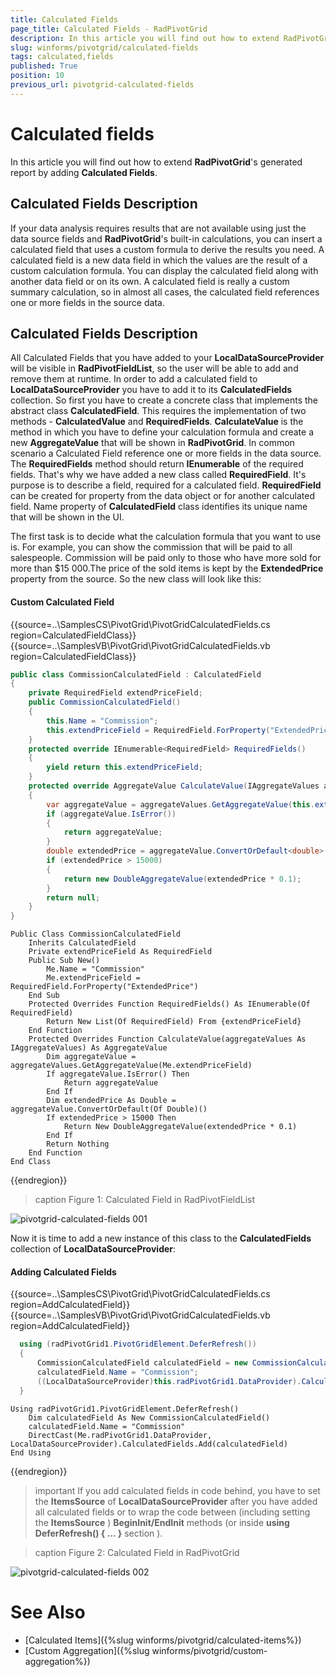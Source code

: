 ```yaml
---
title: Calculated Fields 
page_title: Calculated Fields - RadPivotGrid
description: In this article you will find out how to extend RadPivotGrid's generated report by adding Calculated Fields.
slug: winforms/pivotgrid/calculated-fields
tags: calculated,fields
published: True
position: 10
previous_url: pivotgrid-calculated-fields
---
```


# Calculated fields

In this article you will find out how to extend **RadPivotGrid**'s generated report by adding __Calculated Fields__.
      

## Calculated Fields Description

If your data analysis requires results that are not available using just the data source fields and **RadPivotGrid**'s built-in calculations, you can insert a calculated field that uses a custom formula to derive the results you need. A calculated field is a new data field in which the values are the result of a custom calculation formula. You can display the calculated field along with another data field or on its own. A calculated field is really a custom summary calculation, so in almost all cases, the calculated field references one or more fields in the source data.

## Calculated Fields Description

All Calculated Fields that you have added to your __LocalDataSourceProvider__ will be visible in __RadPivotFieldList__, so the user will be able to add and remove them at runtime. In order to add a calculated field to __LocalDataSourceProvider__ you have to add it to its __CalculatedFields__ collection. So first you have to create a concrete class that implements the abstract class __CalculatedField__. This requires the implementation of two methods - __CalculatedValue__ and __RequiredFields__. __CalculateValue__ is the method in which you have to define your calculation formula and create a new __AggregateValue__ that will be shown in __RadPivotGrid__. In common scenario a Calculated Field reference one or more fields in the data source. The __RequiredFields__ method should return __IEnumerable__ of the required fields. That's why we have added a new class called __RequiredField__. It's purpose is to describe a field, required for a calculated field. __RequiredField__ can be created for property from the data object or for another calculated field. Name property of __CalculatedField__ class identifies its unique name that will be shown in the UI.

The first task is to decide what the calculation formula that you want to use is. For example, you can show the commission that will be paid to all salespeople. Commission will be paid only to those who have more sold for more than $15 000.The price of the sold items is kept by the __ExtendedPrice__ property from the source. So the new class will look like this:

#### Custom Calculated Field

{{source=..\SamplesCS\PivotGrid\PivotGridCalculatedFields.cs region=CalculatedFieldClass}} 
{{source=..\SamplesVB\PivotGrid\PivotGridCalculatedFields.vb region=CalculatedFieldClass}} 

````C#
public class CommissionCalculatedField : CalculatedField
{
    private RequiredField extendPriceField;
    public CommissionCalculatedField()
    {
        this.Name = "Commission";
        this.extendPriceField = RequiredField.ForProperty("ExtendedPrice");
    }
    protected override IEnumerable<RequiredField> RequiredFields()
    {
        yield return this.extendPriceField;
    }
    protected override AggregateValue CalculateValue(IAggregateValues aggregateValues)
    {
        var aggregateValue = aggregateValues.GetAggregateValue(this.extendPriceField);
        if (aggregateValue.IsError())
        {
            return aggregateValue;
        }
        double extendedPrice = aggregateValue.ConvertOrDefault<double>();
        if (extendedPrice > 15000)
        {
            return new DoubleAggregateValue(extendedPrice * 0.1);
        }
        return null;
    }
}

````
````VB.NET
Public Class CommissionCalculatedField
    Inherits CalculatedField
    Private extendPriceField As RequiredField
    Public Sub New()
        Me.Name = "Commission"
        Me.extendPriceField = RequiredField.ForProperty("ExtendedPrice")
    End Sub
    Protected Overrides Function RequiredFields() As IEnumerable(Of RequiredField)
        Return New List(Of RequiredField) From {extendPriceField}
    End Function
    Protected Overrides Function CalculateValue(aggregateValues As IAggregateValues) As AggregateValue
        Dim aggregateValue = aggregateValues.GetAggregateValue(Me.extendPriceField)
        If aggregateValue.IsError() Then
            Return aggregateValue
        End If
        Dim extendedPrice As Double = aggregateValue.ConvertOrDefault(Of Double)()
        If extendedPrice > 15000 Then
            Return New DoubleAggregateValue(extendedPrice * 0.1)
        End If
        Return Nothing
    End Function
End Class

````

{{endregion}} 

>caption Figure 1: Calculated Field in RadPivotFieldList

![pivotgrid-calculated-fields 001](images/pivotgrid-calculated-fields001.png)

Now it is time to add a new instance of this class to the **CalculatedFields** collection of **LocalDataSourceProvider**:

#### Adding Calculated Fields

{{source=..\SamplesCS\PivotGrid\PivotGridCalculatedFields.cs region=AddCalculatedField}} 
{{source=..\SamplesVB\PivotGrid\PivotGridCalculatedFields.vb region=AddCalculatedField}} 

````C#
  using (radPivotGrid1.PivotGridElement.DeferRefresh())
  {
      CommissionCalculatedField calculatedField = new CommissionCalculatedField();
      calculatedField.Name = "Commission";
      ((LocalDataSourceProvider)this.radPivotGrid1.DataProvider).CalculatedFields.Add(calculatedField);
  }

````
````VB.NET
Using radPivotGrid1.PivotGridElement.DeferRefresh()
    Dim calculatedField As New CommissionCalculatedField()
    calculatedField.Name = "Commission"
    DirectCast(Me.radPivotGrid1.DataProvider, LocalDataSourceProvider).CalculatedFields.Add(calculatedField)
End Using

````

{{endregion}}

>important If you add calculated fields in code behind, you have to set the __ItemsSource__ of __LocalDataSourceProvider__ after  you have added all calculated fields or to wrap the code between (including setting the __ItemsSource__ ) __BeginInit/EndInit__ methods (or inside __using DeferRefresh() { ... }__ section ).
>

>caption Figure 2: Calculated Field in RadPivotGrid

![pivotgrid-calculated-fields 002](images/pivotgrid-calculated-fields002.png)


# See Also

* [Calculated Items]({%slug winforms/pivotgrid/calculated-items%})
* [Custom Aggregation]({%slug winforms/pivotgrid/custom-aggregation%})
